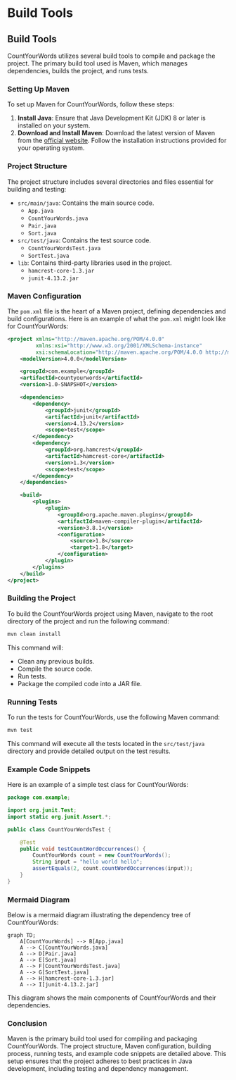 # Build Tools

## Build Tools

CountYourWords utilizes several build tools to compile and package the project. The primary build tool used is Maven, which manages dependencies, builds the project, and runs tests.

### Setting Up Maven

To set up Maven for CountYourWords, follow these steps:

1. **Install Java**: Ensure that Java Development Kit (JDK) 8 or later is installed on your system.
2. **Download and Install Maven**: Download the latest version of Maven from the [official website](https://maven.apache.org/download.cgi). Follow the installation instructions provided for your operating system.

### Project Structure

The project structure includes several directories and files essential for building and testing:

- `src/main/java`: Contains the main source code.
  - `App.java`
  - `CountYourWords.java`
  - `Pair.java`
  - `Sort.java`
- `src/test/java`: Contains the test source code.
  - `CountYourWordsTest.java`
  - `SortTest.java`
- `lib`: Contains third-party libraries used in the project.
  - `hamcrest-core-1.3.jar`
  - `junit-4.13.2.jar`

### Maven Configuration

The `pom.xml` file is the heart of a Maven project, defining dependencies and build configurations. Here is an example of what the `pom.xml` might look like for CountYourWords:

```xml
<project xmlns="http://maven.apache.org/POM/4.0.0"
         xmlns:xsi="http://www.w3.org/2001/XMLSchema-instance"
         xsi:schemaLocation="http://maven.apache.org/POM/4.0.0 http://maven.apache.org/xsd/maven-4.0.0.xsd">
    <modelVersion>4.0.0</modelVersion>

    <groupId>com.example</groupId>
    <artifactId>countyourwords</artifactId>
    <version>1.0-SNAPSHOT</version>

    <dependencies>
        <dependency>
            <groupId>junit</groupId>
            <artifactId>junit</artifactId>
            <version>4.13.2</version>
            <scope>test</scope>
        </dependency>
        <dependency>
            <groupId>org.hamcrest</groupId>
            <artifactId>hamcrest-core</artifactId>
            <version>1.3</version>
            <scope>test</scope>
        </dependency>
    </dependencies>

    <build>
        <plugins>
            <plugin>
                <groupId>org.apache.maven.plugins</groupId>
                <artifactId>maven-compiler-plugin</artifactId>
                <version>3.8.1</version>
                <configuration>
                    <source>1.8</source>
                    <target>1.8</target>
                </configuration>
            </plugin>
        </plugins>
    </build>
</project>
```

### Building the Project

To build the CountYourWords project using Maven, navigate to the root directory of the project and run the following command:

```sh
mvn clean install
```

This command will:
- Clean any previous builds.
- Compile the source code.
- Run tests.
- Package the compiled code into a JAR file.

### Running Tests

To run the tests for CountYourWords, use the following Maven command:

```sh
mvn test
```

This command will execute all the tests located in the `src/test/java` directory and provide detailed output on the test results.

### Example Code Snippets

Here is an example of a simple test class for CountYourWords:

```java
package com.example;

import org.junit.Test;
import static org.junit.Assert.*;

public class CountYourWordsTest {

    @Test
    public void testCountWordOccurrences() {
        CountYourWords count = new CountYourWords();
        String input = "hello world hello";
        assertEquals(2, count.countWordOccurrences(input));
    }
}
```

### Mermaid Diagram

Below is a mermaid diagram illustrating the dependency tree of CountYourWords:

```mermaid
graph TD;
    A[CountYourWords] --> B[App.java]
    A --> C[CountYourWords.java]
    A --> D[Pair.java]
    A --> E[Sort.java]
    A --> F[CountYourWordsTest.java]
    A --> G[SortTest.java]
    A --> H[hamcrest-core-1.3.jar]
    A --> I[junit-4.13.2.jar]
```

This diagram shows the main components of CountYourWords and their dependencies.

### Conclusion

Maven is the primary build tool used for compiling and packaging CountYourWords. The project structure, Maven configuration, building process, running tests, and example code snippets are detailed above. This setup ensures that the project adheres to best practices in Java development, including testing and dependency management.